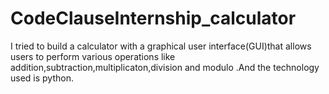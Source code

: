 # CodeClauseInternship_calculator
I tried to build a calculator with a graphical user interface(GUI)that allows users to perform various operations like addition,subtraction,multiplicaton,division and modulo .And the technology used is python.
